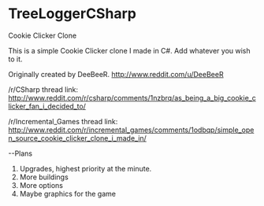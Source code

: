 TreeLoggerCSharp
================

Cookie Clicker Clone

This is a simple Cookie Clicker clone I made in C#. Add whatever you wish to it.

Originally created by DeeBeeR. http://www.reddit.com/u/DeeBeeR

/r/CSharp thread link: http://www.reddit.com/r/csharp/comments/1nzbrq/as_being_a_big_cookie_clicker_fan_i_decided_to/

/r/Incremental_Games thread link: http://www.reddit.com/r/incremental_games/comments/1odbqp/simple_open_source_cookie_clicker_clone_i_made_in/

--Plans
1. Upgrades, highest priority at the minute.
2. More buildings
3. More options
4. Maybe graphics for the game
